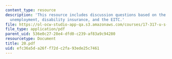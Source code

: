 ```yaml
---
content_type: resource
description: 'This resource includes discussion questions based on the working years:
  unemployment, disability insurance, and the EITC.'
file: https://ol-ocw-studio-app-qa.s3.amazonaws.com/courses/17-317-u-s-social-policy-spring-2006/efc36a5da26ff72dc2fa93ede25c7461_20.pdf
file_type: application/pdf
parent_uid: 536e0c27-28e4-dfd0-c239-af83a9c94280
resourcetype: Document
title: 20.pdf
uid: efc36a5d-a26f-f72d-c2fa-93ede25c7461
---
```

